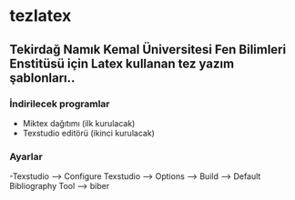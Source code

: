 # tezlatex
## Tekirdağ Namık Kemal Üniversitesi Fen Bilimleri Enstitüsü için Latex kullanan tez yazım şablonları..


### İndirilecek programlar

- Miktex dağıtımı (ilk kurulacak)
- Texstudio editörü (ikinci kurulacak)


### Ayarlar
-Texstudio --> Configure Texstudio -->  Options --> Build --> Default Bibliography Tool --> biber
